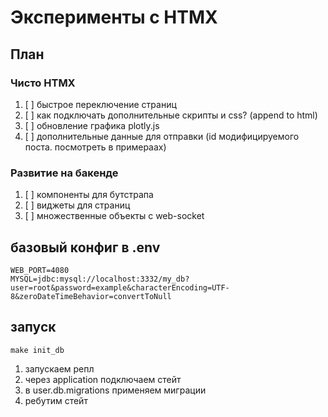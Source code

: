 # Эксперименты с HTMX

## План

### Чисто HTMX

1. [ ] быстрое переключение страниц
1. [ ] как подключать дополнительные скрипты и css? (append to html)
1. [ ] обновление графика plotly.js
1. [ ] дополнительные данные для отправки (id модифицируемого поста. посмотреть в примераах)

### Развитие на бакенде

1. [ ] компоненты для бутстрапа
1. [ ] виджеты для страниц
1. [ ] множественные объекты с web-socket

## базовый конфиг в .env

```
WEB_PORT=4080
MYSQL=jdbc:mysql://localhost:3332/my_db?user=root&password=example&characterEncoding=UTF-8&zeroDateTimeBehavior=convertToNull
```

## запуск

```
make init_db
```

1. запускаем репл
1. через application подключаем стейт
1. в user.db.migrations применяем миграции
1. ребутим стейт
